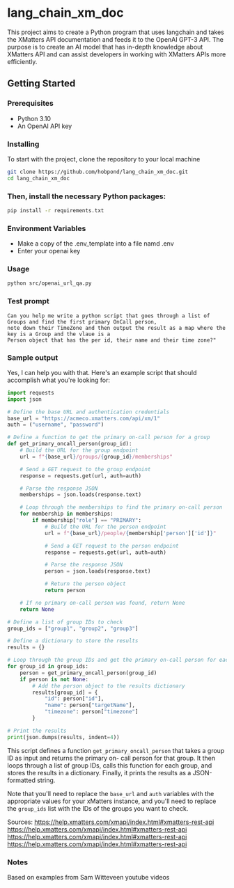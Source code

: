 # lang_chain_xm_doc

This project aims to create a Python program that uses langchain and takes the XMatters API documentation and feeds it to the OpenAI GPT-3 API. The purpose is to create an AI model that has in-depth knowledge about XMatters API and can assist developers in working with XMatters APIs more efficiently.



## Getting Started

### Prerequisites

- Python 3.10
- An OpenAI API key

### Installing

To start with the project, clone the repository to your local machine

```bash
git clone https://github.com/hobpond/lang_chain_xm_doc.git
cd lang_chain_xm_doc
```

### Then, install the necessary Python packages:
```bash
pip install -r requirements.txt
```

### Environment Variables
* Make a copy of the .env_template into a file namd .env
* Enter your openai key

### Usage
``` bash
python src/openai_url_qa.py
```

### Test prompt
```
Can you help me write a python script that goes through a list of Groups and find the first primary OnCall person,
note down their TimeZone and then output the result as a map where the key is a Group and the vlaue is a 
Person object that has the per id, their name and their time zone?"
```

### Sample output
Yes, I can help you with that. Here's an example script that should accomplish what you're looking for:

``` python
import requests
import json

# Define the base URL and authentication credentials
base_url = "https://acmeco.xmatters.com/api/xm/1"
auth = ("username", "password")

# Define a function to get the primary on-call person for a group
def get_primary_oncall_person(group_id):
    # Build the URL for the group endpoint
    url = f"{base_url}/groups/{group_id}/memberships"

    # Send a GET request to the group endpoint
    response = requests.get(url, auth=auth)

    # Parse the response JSON
    memberships = json.loads(response.text)

    # Loop through the memberships to find the primary on-call person
    for membership in memberships:
        if membership["role"] == "PRIMARY":
            # Build the URL for the person endpoint
            url = f"{base_url}/people/{membership['person']['id']}"

            # Send a GET request to the person endpoint
            response = requests.get(url, auth=auth)

            # Parse the response JSON
            person = json.loads(response.text)

            # Return the person object
            return person

    # If no primary on-call person was found, return None
    return None

# Define a list of group IDs to check
group_ids = ["group1", "group2", "group3"]

# Define a dictionary to store the results
results = {}

# Loop through the group IDs and get the primary on-call person for each group
for group_id in group_ids:
    person = get_primary_oncall_person(group_id)
    if person is not None:
        # Add the person object to the results dictionary
        results[group_id] = {
            "id": person["id"],
            "name": person["targetName"],
            "timezone": person["timezone"]
        }

# Print the results
print(json.dumps(results, indent=4))
```

This script defines a function `get_primary_oncall_person` that takes a group ID as input and returns the primary on-
call person for that group. It then loops through a list of group IDs, calls this function for each group, and stores
the results in a dictionary. Finally, it prints the results as a JSON-formatted string.

Note that you'll need to replace the `base_url` and `auth` variables with the appropriate values for your xMatters
instance, and you'll need to replace the `group_ids` list with the IDs of the groups you want to check.


Sources:
https://help.xmatters.com/xmapi/index.html#xmatters-rest-api
https://help.xmatters.com/xmapi/index.html#xmatters-rest-api
https://help.xmatters.com/xmapi/index.html#xmatters-rest-api
https://help.xmatters.com/xmapi/index.html#xmatters-rest-api 


### Notes
Based on examples from Sam Witteveen youtube videos

